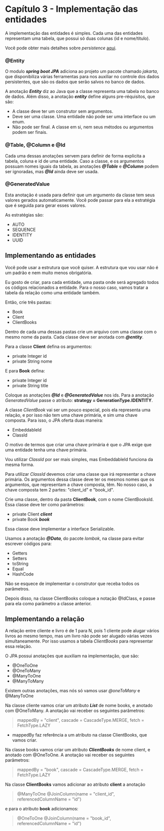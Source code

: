 # Capítulo 3 - Implementação das entidades
A implementação das entidades é simples. Cada uma das entidades representam
uma tabela, que possui só duas colunas (id e nome/titulo).

Você pode obter mais detalhes sobre _persistence_ [aqui](https://jakarta.ee/zh/specifications/persistence/3.1/jakarta-persistence-spec-3.1.pdf).

### @Entity
O modulo ___spring boot JPA___ adiciona ao projeto um pacote chamado _jakarta_, que disponibiliza
várias ferramentas para nos auxiliar no controle dos dados persistentes, que são os dados que serão 
salvos no banco de dados.

A anotação ___Entity___ diz ao Java que a classe representa uma tabela no banco de dados. Além disso,
a anotação ___entity___ define alguns pre-réquisitos, que são:
- A classe deve ter um construtor sem argumentos.
- Deve ser uma classe. Uma entidade não pode ser uma interface ou um enum.
- Não pode ser final. A classe em si, nem seus métodos ou argumentos podem ser finais.


### @Table, @Column e @Id
Cada uma dessas anotações servem para definir de forma explicita a tabela, coluna e id de uma entidade.
Caso a classe, e os argumentos possuam nomes iguais da tabela, as anotações ___@Table___ e ___@Column___
podem ser ignoradas, mas ___@Id___ ainda deve ser usada.


### @GeneratedValue
Esta anotação é usada para definir que um argumento da classe tem seus valores gerados automaticamente.
Você pode passar para ela a estratégia que é seguida para gerar esses valores.

As estratégias são:

- AUTO
- SEQUENCE
- IDENTITY
- UUID


## Implementando as entidades
Você pode usar a estrutura que você quiser. A estrutura que vou usar não é um padrão e nem muito menos obrigatória.

Eu gosto de criar, para cada entidade, uma pasta onde será agregado todos os códigos relacionados a entidade.
Para o nosso caso, vamos tratar a tabela da relação como uma entidade também.

Então, crie três pastas:
- Book
- Client
- ClientBooks

Dentro de cada uma dessas pastas crie um arquivo com uma classe com o mesmo nome da pasta.
Cada classe deve ser anotada com ___@entity___.

Para a classe __Client__ defina os argumentos:
- private Integer id
- private String nome

E para __Book__ defina:
- private Integer id
- private String title

Coloque as anotações ___@Id___ e ___@GeneratedValue___ nos ids.
Para a anotação _GeneratedValue_ passe o atributo: __strategy = GenerationType.IDENTITY__.

A classe _ClientBook_ vai ser um pouco especial, pois ela representa uma relação, e por isso
não tem uma chave primária, e sim uma chave composta.
Para isso, o JPA oferta duas maneira:
- EmbeddableId
- ClassId

O motivo de termos que criar uma chave primária é que o JPA exige que uma entidade tenha
uma chave primária.

Vou utilizar _ClassId_ por ser mais simples, mas EmbeddableId funciona da mesma forma.

Para utilizar _ClassId_ devemos criar uma classe que irá representar a chave primária. Os argumentos dessa classe deve
ter os mesmos nomes que os argumentos, que representam a chave composta, têm. No nosso caso, a chave composta tem 2 partes:
"client_id" e "book_id".

Crie uma classe, dentro da pasta __ClientBook__, com o nome ClientBooksId. Essa classe deve ter como parâmetros:
- private Client ___client___
- private Book ___book___

Essa classe deve implementar a interface Serializable.

Usamos a anotação ___@Data___, do pacote _lombok_, na classe para evitar escrever códigos para:
- Getters
- Setters
- toString
- Equal
- HashCode

Não se esquece de implementar o construtor que receba todos os parâmetros.

Depois disso, na classe ClientBooks coloque a notação @IdClass, e passe para ela como parâmetro a classe anterior.

## Implementando a relação
A relação entre cliente e livro é de 1 para N, pois 1 cliente pode alugar vários livros ao mesmo tempo,
mas um livro não pode ser alugado várias vezes simultaneamente. Por isso usamos a tabela _ClientBooks_ para representar essa relação.

O JPA possui anotações que auxiliam na implementação, que são:
- @OneToOne
- @OneToMany
- @ManyToOne
- @ManyToMany

Existem outras anotações, mas nós só vamos usar _@oneToMany_ e @ManyToOne

Na classe cliente vamos criar um atributo ___List<ClientBooks>___ de nome books, e anotado com @OneToMany.
A anotação vai receber os seguintes parâmetros:
> mappedBy = "client", cascade = CascadeType.MERGE, fetch = FetchType.LAZY

- mappedBy faz referência a um atributo na classe ClientBooks, que vamos criar.

Na classe books vamos criar um atributo ___ClientBooks___ de nome client, e anotado com @OneToOne.
A anotação vai receber os seguintes parâmetros:
> mappedBy = "book", cascade = CascadeType.MERGE, fetch = FetchType.LAZY

Na classe __ClientBooks__ vamos adicionar ao atributo __client__ a anotação
> @ManyToOne @JoinColumn(name = "client_id", referencedColumnName = "id")

e para o atributo __book__ adicionamos:
> @OneToOne @JoinColumn(name = "book_id", referencedColumnName = "id")

